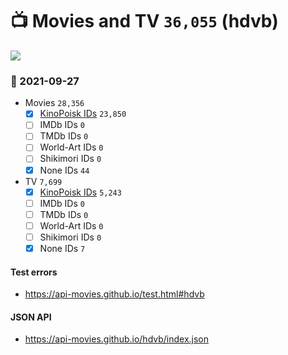 # :tv: Movies and TV `36,055` (hdvb)

<a href="https://API-Movies.github.io"><img src="https://API-Movies.github.io/banner.png?cache"></a>

### :date: 2021-09-27
- Movies `28,356`
  - [x] <a href="https://API-Movies.github.io/hdvb/movie_kinopoisk_ids.json">KinoPoisk IDs</a> `23,850`
  - [ ] IMDb IDs `0`
  - [ ] TMDb IDs `0`
  - [ ] World-Art IDs `0`
  - [ ] Shikimori IDs `0`
  - [x] None IDs `44`
- TV `7,699`
  - [x] <a href="https://API-Movies.github.io/hdvb/tv_kinopoisk_ids.json">KinoPoisk IDs</a> `5,243`
  - [ ] IMDb IDs `0`
  - [ ] TMDb IDs `0`
  - [ ] World-Art IDs `0`
  - [ ] Shikimori IDs `0`
  - [x] None IDs `7`
#### Test errors
- <a href='https://api-movies.github.io/test.html#hdvb'>https://api-movies.github.io/test.html#hdvb</a>
#### JSON API
- <a href='https://api-movies.github.io/hdvb/index.json'>https://api-movies.github.io/hdvb/index.json</a>
